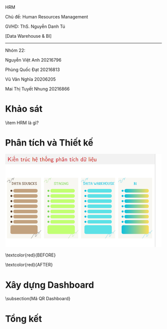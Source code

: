 HRM

Chủ đề: Human Resources Management

GVHD: ThS. Nguyễn Danh Tú

[Data Warehouse \& BI]

---

Nhóm 22:

Nguyễn Việt Anh 20216796

Phùng Quốc Đạt 20216813

Vũ Văn Nghĩa 20206205

Mai Thị Tuyết Nhung 20216866

# Khảo sát

\item HRM là gì?

<!-- \subsection{Giới thiệu về HRM} -->

<!-- \subsection{Business Model Canvas} -->

# Phân tích và Thiết kế

<!-- \subsection{Kiến trúc hệ thống phân tích dữ liệu} -->

![alt text](image.png)

<!-- \subsection{ETL} -->

<!-- \subsection{ETL} -->

\textcolor{red}{BEFORE}

\textcolor{red}{AFTER}

# Xây dựng Dashboard

\subsection{Mã QR Dashboard}

# Tổng kết
